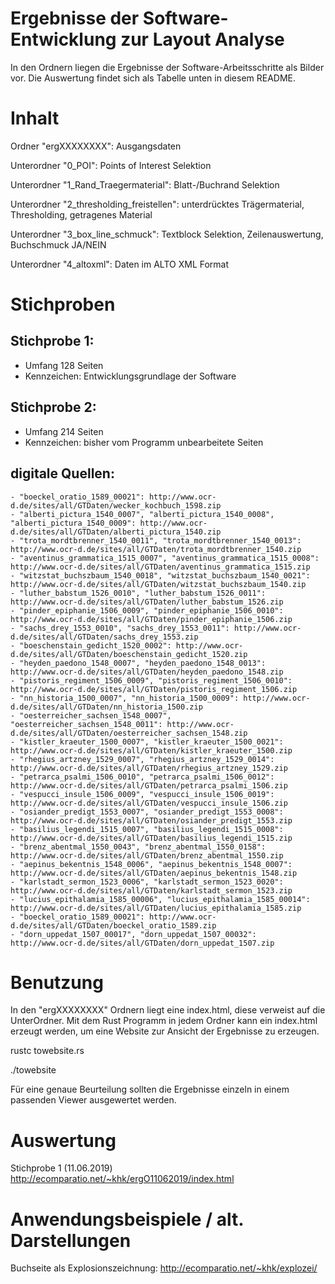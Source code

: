 # Ergebnisse der Software-Entwicklung zur Layout Analyse
In den Ordnern liegen die Ergebnisse der Software-Arbeitsschritte als Bilder vor. Die Auswertung findet sich als Tabelle unten in diesem README.

# Inhalt
Ordner "ergXXXXXXXX": Ausgangsdaten

Unterordner "0_POI": Points of Interest Selektion

Unterordner "1_Rand_Traegermaterial": Blatt-/Buchrand Selektion

Unterordner "2_thresholding_freistellen": unterdrücktes Trägermaterial, Thresholding, getragenes Material

Unterordner "3_box_line_schmuck": Textblock Selektion, Zeilenauswertung, Buchschmuck JA/NEIN

Unterordner "4_altoxml": Daten im ALTO XML Format

# Stichproben

## Stichprobe 1: 
  - Umfang 128 Seiten
  - Kennzeichen: Entwicklungsgrundlage der Software
    
## Stichprobe 2:
  - Umfang 214 Seiten
  - Kennzeichen: bisher vom Programm unbearbeitete Seiten
  
## digitale Quellen:
    - "boeckel_oratio_1589_00021": http://www.ocr-d.de/sites/all/GTDaten/wecker_kochbuch_1598.zip
    - "alberti_pictura_1540_0007", "alberti_pictura_1540_0008", "alberti_pictura_1540_0009": http://www.ocr-d.de/sites/all/GTDaten/alberti_pictura_1540.zip
    - "trota_mordtbrenner_1540_0011", "trota_mordtbrenner_1540_0013": http://www.ocr-d.de/sites/all/GTDaten/trota_mordtbrenner_1540.zip
    - "aventinus_grammatica_1515_0007", "aventinus_grammatica_1515_0008": http://www.ocr-d.de/sites/all/GTDaten/aventinus_grammatica_1515.zip
    - "witzstat_buchszbaum_1540_0018", "witzstat_buchszbaum_1540_0021": http://www.ocr-d.de/sites/all/GTDaten/witzstat_buchszbaum_1540.zip
    - "luther_babstum_1526_0010", "luther_babstum_1526_0011": http://www.ocr-d.de/sites/all/GTDaten/luther_babstum_1526.zip
    - "pinder_epiphanie_1506_0009", "pinder_epiphanie_1506_0010": http://www.ocr-d.de/sites/all/GTDaten/pinder_epiphanie_1506.zip
    - "sachs_drey_1553_0010", "sachs_drey_1553_0011": http://www.ocr-d.de/sites/all/GTDaten/sachs_drey_1553.zip
    - "boeschenstain_gedicht_1520_0002": http://www.ocr-d.de/sites/all/GTDaten/boeschenstain_gedicht_1520.zip
    - "heyden_paedono_1548_0007", "heyden_paedono_1548_0013": http://www.ocr-d.de/sites/all/GTDaten/heyden_paedono_1548.zip
    - "pistoris_regiment_1506_0009", "pistoris_regiment_1506_0010": http://www.ocr-d.de/sites/all/GTDaten/pistoris_regiment_1506.zip
    - "nn_historia_1500_0007", "nn_historia_1500_0009": http://www.ocr-d.de/sites/all/GTDaten/nn_historia_1500.zip
    - "oesterreicher_sachsen_1548_0007", "oesterreicher_sachsen_1548_0011": http://www.ocr-d.de/sites/all/GTDaten/oesterreicher_sachsen_1548.zip
    - "kistler_kraeuter_1500_0007", "kistler_kraeuter_1500_0021": http://www.ocr-d.de/sites/all/GTDaten/kistler_kraeuter_1500.zip
    - "rhegius_artzney_1529_0007", "rhegius_artzney_1529_0014": http://www.ocr-d.de/sites/all/GTDaten/rhegius_artzney_1529.zip
    - "petrarca_psalmi_1506_0010", "petrarca_psalmi_1506_0012": http://www.ocr-d.de/sites/all/GTDaten/petrarca_psalmi_1506.zip
    - "vespucci_insule_1506_0009", "vespucci_insule_1506_0019": http://www.ocr-d.de/sites/all/GTDaten/vespucci_insule_1506.zip
    - "osiander_predigt_1553_0007", "osiander_predigt_1553_0008": http://www.ocr-d.de/sites/all/GTDaten/osiander_predigt_1553.zip
    - "basilius_legendi_1515_0007", "basilius_legendi_1515_0008": http://www.ocr-d.de/sites/all/GTDaten/basilius_legendi_1515.zip
    - "brenz_abentmal_1550_0043", "brenz_abentmal_1550_0158": http://www.ocr-d.de/sites/all/GTDaten/brenz_abentmal_1550.zip
    - "aepinus_bekentnis_1548_0006", "aepinus_bekentnis_1548_0007": http://www.ocr-d.de/sites/all/GTDaten/aepinus_bekentnis_1548.zip
    - "karlstadt_sermon_1523_0006", "karlstadt_sermon_1523_0020": http://www.ocr-d.de/sites/all/GTDaten/karlstadt_sermon_1523.zip
    - "lucius_epithalamia_1585_00006", "lucius_epithalamia_1585_00014": http://www.ocr-d.de/sites/all/GTDaten/lucius_epithalamia_1585.zip
    - "boeckel_oratio_1589_00021": http://www.ocr-d.de/sites/all/GTDaten/boeckel_oratio_1589.zip
    - "dorn_uppedat_1507_00017", "dorn_uppedat_1507_00032": http://www.ocr-d.de/sites/all/GTDaten/dorn_uppedat_1507.zip

# Benutzung
In den "ergXXXXXXXX" Ordnern liegt eine index.html, diese verweist auf die UnterOrdner. Mit dem Rust Programm in jedem Ordner kann ein index.html erzeugt werden, um eine Website zur Ansicht der Ergebnisse zu erzeugen.

rustc towebsite.rs

./towebsite

Für eine genaue Beurteilung sollten die Ergebnisse einzeln in einem passenden Viewer ausgewertet werden.

# Auswertung

Stichprobe 1 (11.06.2019) http://ecomparatio.net/~khk/ergO11062019/index.html

# Anwendungsbeispiele / alt. Darstellungen

Buchseite als Explosionszeichnung: http://ecomparatio.net/~khk/explozei/





